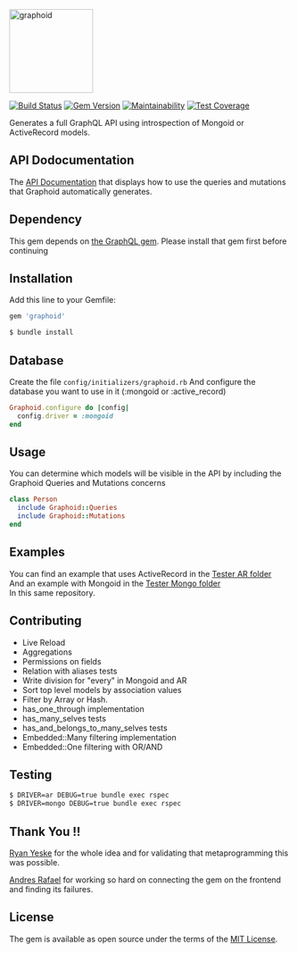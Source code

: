 
<img src="https://d3a1eqpdtt5fg4.cloudfront.net/items/0T0M3O2R1q2W3i1p3e0A/graphoid.png" height="150" alt="graphoid"/>

[![Build Status](https://travis-ci.org/maxiperezc/graphoid.svg?branch=master)](https://travis-ci.org/maxiperezc/graphoid)
[![Gem Version](https://badge.fury.io/rb/graphoid.svg)](https://rubygems.org/gems/graphoid)
[![Maintainability](https://api.codeclimate.com/v1/badges/96505308310ca4e7e241/maintainability)](https://codeclimate.com/github/maxiperezc/graphoid/maintainability)
[![Test Coverage](https://api.codeclimate.com/v1/badges/96505308310ca4e7e241/test_coverage)](https://codeclimate.com/github/maxiperezc/graphoid/test_coverage)

Generates a full GraphQL API using introspection of Mongoid or ActiveRecord models.

## API Dodocumentation
The [API Documentation](https://maxiperezc.github.io/graphoid/) that displays how to use the queries and mutations that Graphoid automatically generates.


## Dependency
This gem depends on [the GraphQL gem](https://github.com/rmosolgo/graphql-ruby).
Please install that gem first before continuing

## Installation
Add this line to your Gemfile:

```ruby
gem 'graphoid'
```

```bash
$ bundle install
```

## Database
Create the file `config/initializers/graphoid.rb`
And configure the database you want to use in it (:mongoid or :active_record)

```ruby
Graphoid.configure do |config|
  config.driver = :mongoid
end
```

## Usage
You can determine which models will be visible in the API by including the Graphoid Queries and Mutations concerns

```ruby
class Person
  include Graphoid::Queries
  include Graphoid::Mutations
end
```

## Examples
You can find an example that uses ActiveRecord in the [Tester AR folder](https://github.com/maxiperezc/graphoid/tree/master/spec/tester_ar)  
And an example with Mongoid in the [Tester Mongo folder](https://github.com/maxiperezc/graphoid/tree/master/spec/tester_mongo)  
In this same repository.



## Contributing
- Live Reload
- Aggregations
- Permissions on fields
- Relation with aliases tests
- Write division for "every" in Mongoid and AR
- Sort top level models by association values
- Filter by Array or Hash.
- has_one_through implementation
- has_many_selves tests
- has_and_belongs_to_many_selves tests
- Embedded::Many filtering implementation
- Embedded::One filtering with OR/AND


## Testing
```bash
$ DRIVER=ar DEBUG=true bundle exec rspec
$ DRIVER=mongo DEBUG=true bundle exec rspec
```

## Thank You !!
[Ryan Yeske](https://github.com/rcy) for the whole idea and for validating that metaprogramming this was possible.

[Andres Rafael](https://github.com/aandresrafael) for working so hard on connecting the gem on the frontend and finding its failures.

## License
The gem is available as open source under the terms of the [MIT License](http://opensource.org/licenses/MIT).
